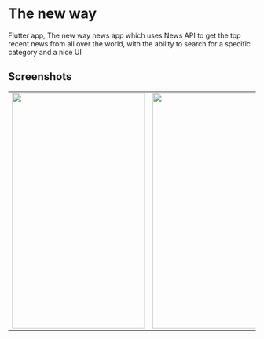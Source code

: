 # The new way
Flutter app,
The new way news app which uses News API to get the top recent news from all over the world, with the ability to search for a specific category and a nice UI



## Screenshots

<table>
  <tr>
    <td><img src="https://user-images.githubusercontent.com/74876724/137481260-dca08812-9609-46d0-9c0b-dbd0fba341ff.png" width=270 height=480></td>
    <td><img src="https://user-images.githubusercontent.com/74876724/137481551-7d794e10-217a-47b5-b046-b06b71465fa8.png" width=270 height=480></td>
    <td><img src="https://user-images.githubusercontent.com/74876724/137481671-3c62b6c9-7fa3-4c86-b4c2-fc8bf1609a3e.png"
 width=270 height=480></td>
  </tr>
 </table>
